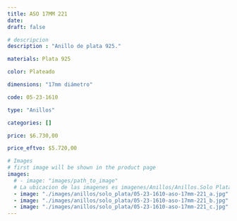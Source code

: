 ```yaml
---
title: ASO 17MM 221
date: 
draft: false

# descripcion
description : "Anillo de plata 925."

materials: Plata 925

color: Plateado

dimensions: "17mm diámetro"

code: 05-23-1610

type: "Anillos"

categories: []

price: $6.730,00

price_eftvo: $5.720,00

# Images
# first image will be shown in the product page
images:
  # - image: "images/path_to_image"
  # La ubicacion de las imagenes es imagenes/Anillos/Anillos.Solo Plata/05-23-1610-aso-17mm-221
  - image: "./images/anillos/solo_plata/05-23-1610-aso-17mm-221_a.jpg"
  - image: "./images/anillos/solo_plata/05-23-1610-aso-17mm-221_b.jpg"
  - image: "./images/anillos/solo_plata/05-23-1610-aso-17mm-221_c.jpg"
---
```

